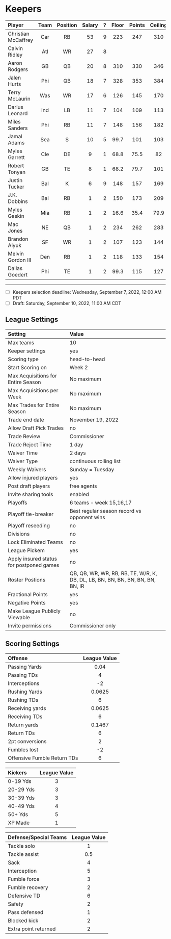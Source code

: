 # Keepers

| Player              | Team  | Position | Salary |   ?   | Floor | Points | Ceiling | Uncertainty |  VOR  | Tier  |  AAV  |
| :------------------ | :---: | :------: | :----: | :---: | :---: | :----: | :-----: | :---------: | :---: | :---: | :---: |
| Christian McCaffrey |  Car  |    RB    |   53   |   9   |  223  |  247   |   310   |     20      |  100  |   3   | 59.9  |
| Calvin Ridley       |  Atl  |    WR    |   27   |   8   |       |        |         |             |       |       |       |
| Aaron Rodgers       |  GB   |    QB    |   20   |   8   |  310  |  330   |   346   |     34      | 3.09  |   4   | 14.7  |
| Jalen Hurts         |  Phi  |    QB    |   18   |   7   |  328  |  353   |   384   |     51      | 26.3  |   3   | 18.4  |
| Terry McLaurin      |  Was  |    WR    |   17   |   6   |  126  |  145   |   170   |     23      | 9.99  |   6   | 17.9  |
| Darius Leonard      |  Ind  |    LB    |   11   |   7   |  104  |  109   |   113   |     27      | -24.5 |   2   | 9.67  |
| Miles Sanders       |  Phi  |    RB    |   11   |   7   |  148  |  156   |   182   |     13      | 9.02  |   8   |  11   |
| Jamal Adams         |  Sea  |    S     |   10   |   5   | 99.7  |  101   |   103   |     17      | -9.34 |   2   | 7.32  |
| Myles Garrett       |  Cle  |    DE    |   9    |   1   | 68.8  |  75.5  |   82    |     69      | -7.75 |   1   | 10.6  |
| Robert Tonyan       |  GB   |    TE    |   8    |   1   | 68.2  |  79.7  |   101   |     37      | -3.14 |   8   | 2.75  |
| Justin Tucker       |  Bal  |    K     |   6    |   9   |  148  |  157   |   169   |      3      | 14.7  |   1   | 5.04  |
| J.K. Dobbins        |  Bal  |    RB    |   1    |   2   |  150  |  173   |   209   |     14      | 25.8  |   7   | 19.4  |
| Myles Gaskin        |  Mia  |    RB    |   1    |   2   | 16.6  |  35.4  |  79.9   |     80      | -112  |  15   | 2.49  |
| Mac Jones           |  NE   |    QB    |   1    |   2   |  234  |  262   |   283   |     60      | -65.1 |   8   | 4.19  |
| Brandon Aiyuk       |  SF   |    WR    |   1    |   2   |  107  |  123   |   144   |     63      | -12.6 |   8   | 6.43  |
| Melvin Gordon III   |  Den  |    RB    |   1    |   2   |  118  |  133   |   154   |     27      | -14.9 |   9   | 8.05  |
| Dallas Goedert      |  Phi  |    TE    |   1    |   2   | 99.3  |  115   |   127   |     14      | 32.5  |   5   |  9.2  |

---

- [ ] Keepers selection deadline: Wednesday, September 7, 2022, 12:00 AM PDT
- [ ] Draft: Saturday, September 10, 2022, 11:00 AM CDT

## League Settings

| Setting                                  | Value                                                                          |
| :--------------------------------------- | :----------------------------------------------------------------------------- |
| Max teams                                | 10                                                                             |
| Keeper settings                          | yes                                                                            |
| Scoring type                             | head-to-head                                                                   |
| Start Scoring on                         | Week 2                                                                         |
| Max Acquisitions for Entire Season       | No maximum                                                                     |
| Max Acquisitions per Week                | No maximum                                                                     |
| Max Trades for Entire Season             | No maximum                                                                     |
| Trade end date                           | November 19, 2022                                                              |
| Allow Draft Pick Trades                  | no                                                                             |
| Trade Review                             | Commissioner                                                                   |
| Trade Reject Time                        | 1 day                                                                          |
| Waiver Time                              | 2 days                                                                         |
| Waiver Type                              | continuous rolling list                                                        |
| Weekly Waivers                           | Sunday = Tuesday                                                               |
| Allow injured players                    | yes                                                                            |
| Post draft players                       | free agents                                                                    |
| Invite sharing tools                     | enabled                                                                        |
| Playoffs                                 | 6 teams - week 15,16,17                                                        |
| Playoff tie-breaker                      | Best regular season record vs opponent wins                                    |
| Playoff reseeding                        | no                                                                             |
| Divisions                                | no                                                                             |
| Lock Eliminated Teams                    | no                                                                             |
| League Pickem                            | yes                                                                            |
| Apply insured status for postponed games | no                                                                             |
| Roster Postions                          | QB, QB, WR, WR, RB, RB, TE, W/R, K, DB, DL, LB, BN, BN, BN, BN, BN, BN, BN, IR |
| Fractional Points                        | yes                                                                            |
| Negative Points                          | yes                                                                            |
| Make League Publicly Viewable            | no                                                                             |
| Invite permissions                       | Commissioner only                                                              |

## Scoring Settings

| Offense                     | League Value |
| :-------------------------- | :----------: |
| Passing Yards               |     0.04     |
| Passing TDs                 |      4       |
| Interceptions               |      -2      |
| Rushing Yards               |    0.0625    |
| Rushing TDs                 |      6       |
| Receiving yards             |    0.0625    |
| Receiving TDs               |      6       |
| Return yards                |    0.1467    |
| Return TDs                  |      6       |
| 2pt conversions             |      2       |
| Fumbles lost                |      -2      |
| Offensive Fumble Return TDs |      6       |

| Kickers   | League Value |
| :-------- | :----------: |
| 0-19 Yds  |      3       |
| 20-29 Yds |      3       |
| 30-39 Yds |      3       |
| 40-49 Yds |      4       |
| 50+ Yds   |      5       |
| XP Made   |      1       |

| Defense/Special Teams | League Value |
| :-------------------- | :----------: |
| Tackle solo           |      1       |
| Tackle assist         |     0.5      |
| Sack                  |      4       |
| Interception          |      5       |
| Fumble force          |      3       |
| Fumble recovery       |      2       |
| Defensive TD          |      6       |
| Safety                |      2       |
| Pass defensed         |      1       |
| Blocked kick          |      2       |
| Extra point returned  |      2       |

